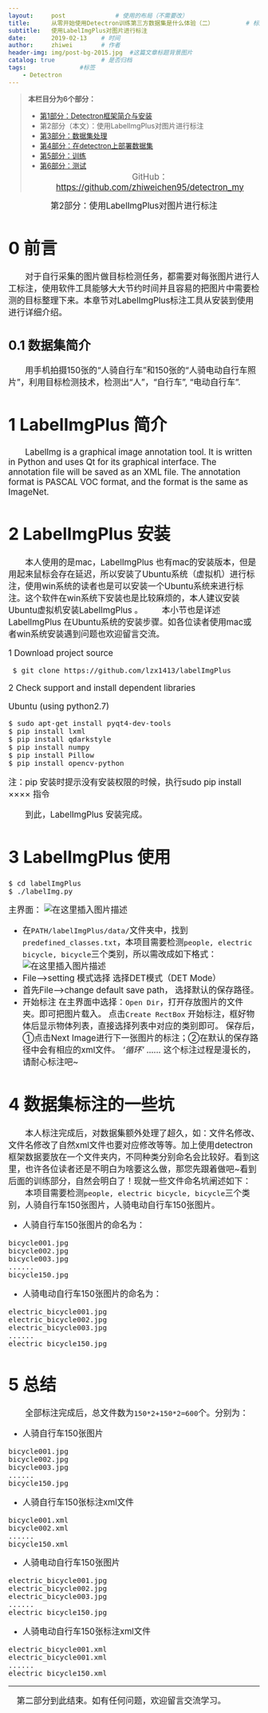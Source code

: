 ```yaml
---
layout:     post              # 使用的布局（不需要改）
title:      从零开始使用Detectron训练第三方数据集是什么体验（二）         # 标题
subtitle:   使用LabelImgPlus对图片进行标注
date:       2019-02-13    # 时间
author:     zhiwei        # 作者
header-img: img/post-bg-2015.jpg  #这篇文章标题背景图片
catalog: true             # 是否归档
tags:               #标签
    - Detectron
---
```


> **本栏目分为6个部分：**
>
> - [第1部分：Detectron框架简介与安装](http://zhiweichen.top/2019/02/13/%E4%BB%8E%E9%9B%B6%E5%BC%80%E5%A7%8B%E4%BD%BF%E7%94%A8Detectron%E8%AE%AD%E7%BB%83%E7%AC%AC%E4%B8%89%E6%96%B9%E6%95%B0%E6%8D%AE%E9%9B%86%E6%98%AF%E4%BB%80%E4%B9%88%E4%BD%93%E9%AA%8C-%E4%B8%80/)
> - 第2部分（本文）：使用LabelImgPlus对图片进行标注
> - [第3部分：数据集处理](http://zhiweichen.top/2019/02/13/%E4%BB%8E%E9%9B%B6%E5%BC%80%E5%A7%8B%E4%BD%BF%E7%94%A8Detectron%E8%AE%AD%E7%BB%83%E7%AC%AC%E4%B8%89%E6%96%B9%E6%95%B0%E6%8D%AE%E9%9B%86%E6%98%AF%E4%BB%80%E4%B9%88%E4%BD%93%E9%AA%8C-%E4%B8%89/)
> - [第4部分：在detectron上部署数据集](http://zhiweichen.top/2019/02/13/%E4%BB%8E%E9%9B%B6%E5%BC%80%E5%A7%8B%E4%BD%BF%E7%94%A8Detectron%E8%AE%AD%E7%BB%83%E7%AC%AC%E4%B8%89%E6%96%B9%E6%95%B0%E6%8D%AE%E9%9B%86%E6%98%AF%E4%BB%80%E4%B9%88%E4%BD%93%E9%AA%8C-%E5%9B%9B/)
> - [第5部分：训练](http://zhiweichen.top/2019/02/13/%E4%BB%8E%E9%9B%B6%E5%BC%80%E5%A7%8B%E4%BD%BF%E7%94%A8Detectron%E8%AE%AD%E7%BB%83%E7%AC%AC%E4%B8%89%E6%96%B9%E6%95%B0%E6%8D%AE%E9%9B%86%E6%98%AF%E4%BB%80%E4%B9%88%E4%BD%93%E9%AA%8C-%E4%BA%94/)
> - [第6部分：测试](http://zhiweichen.top/2019/02/13/%E4%BB%8E%E9%9B%B6%E5%BC%80%E5%A7%8B%E4%BD%BF%E7%94%A8Detectron%E8%AE%AD%E7%BB%83%E7%AC%AC%E4%B8%89%E6%96%B9%E6%95%B0%E6%8D%AE%E9%9B%86%E6%98%AF%E4%BB%80%E4%B9%88%E4%BD%93%E9%AA%8C-%E5%85%AD/)
<big><center> GitHub：https://github.com/zhiweichen95/detectron_my

<center>第2部分：使用LabelImgPlus对图片进行标注</center>


# 0 前言
&emsp;&emsp;对于自行采集的图片做目标检测任务，都需要对每张图片进行人工标注，使用软件工具能够大大节约时间并且容易的把图片中需要检测的目标整理下来。本章节对LabelImgPlus标注工具从安装到使用进行详细介绍。
## 0.1 数据集简介
&emsp;&emsp;用手机拍摄150张的“人骑自行车”和150张的“人骑电动自行车照片”，利用目标检测技术，检测出“人”，“自行车”, “电动自行车”.
# 1 LabelImgPlus 简介
&emsp;&emsp;LabelImg is a graphical image annotation tool. It is written in Python and uses Qt for its graphical interface. The annotation file will be saved as an XML file. The annotation format is PASCAL VOC format, and the format is the same as ImageNet.
# 2 LabelImgPlus 安装
&emsp;&emsp;本人使用的是mac，LabelImgPlus 也有mac的安装版本，但是用起来鼠标会存在延迟，所以安装了Ubuntu系统（虚拟机）进行标注，使用win系统的读者也是可以安装一个Ubuntu系统来进行标注。这个软件在win系统下安装也是比较麻烦的，本人建议安装Ubuntu虚拟机安装LabelImgPlus 。
&emsp;&emsp;本小节也是详述LabelImgPlus 在Ubuntu系统的安装步骤。如各位读者使用mac或者win系统安装遇到问题也欢迎留言交流。

1 Download project source


     $ git clone https://github.com/lzx1413/labelImgPlus

2 Check support and install dependent libraries

Ubuntu (using python2.7)
```
$ sudo apt-get install pyqt4-dev-tools
$ pip install lxml
$ pip install qdarkstyle
$ pip install numpy
$ pip install Pillow
$ pip install opencv-python
```
注：pip 安装时提示没有安装权限的时候，执行sudo pip install ×××× 指令

&emsp;&emsp;到此，LabelImgPlus 安装完成。
# 3 LabelImgPlus 使用

```
$ cd labelImgPlus
$ ./labelImg.py
```
主界面：
![在这里插入图片描述](https://img-blog.csdnimg.cn/20190213170533539.png?x-oss-process=image/watermark,type_ZmFuZ3poZW5naGVpdGk,shadow_10,text_aHR0cHM6Ly9ibG9nLmNzZG4ubmV0L3p3X19jaGVu,size_16,color_FFFFFF,t_70,center)
- 在`PATH/labelImgPlus/data/`文件夹中，找到`predefined_classes.txt`，本项目需要检测`people, electric bicycle, bicycle`三个类别，所以需改成如下格式：
![在这里插入图片描述](https://img-blog.csdnimg.cn/20190213171737513.png)
- File-->setting 模式选择
选择DET模式（DET Mode）
- 首先File-->change default save path， 选择默认的保存路径。
- 开始标注
在主界面中选择：`Open Dir`，打开存放图片的文件夹。即可把图片载入。
点击`Create RectBox` 开始标注，框好物体后显示物体列表，直接选择列表中对应的类别即可。
保存后，①点击Next Image进行下一张图片的标注；②在默认的保存路径中会有相应的xml文件。
*‘循环’ ......*
这个标注过程是漫长的，请耐心标注吧~


# 4 数据集标注的一些坑
&emsp;&emsp;本人标注完成后，对数据集额外处理了超久，如：文件名修改、文件名修改了自然xml文件也要对应修改等等。加上使用detectron框架数据要放在一个文件夹内，不同种类分别命名会比较好。看到这里，也许各位读者还是不明白为啥要这么做，那您先跟着做吧~看到后面的训练部分，自然会明白了！现就一些文件命名坑阐述如下：
&emsp;&emsp;本项目需要检测`people, electric bicycle, bicycle`三个类别，人骑自行车150张图片，人骑电动自行车150张图片。

- 人骑自行车150张图片的命名为：

```
bicycle001.jpg
bicycle002.jpg
bicycle003.jpg
......
bicycle150.jpg
```
- 人骑电动自行车150张图片的命名为：

```
electric_bicycle001.jpg
electric_bicycle002.jpg
electric_bicycle003.jpg
......
electric_bicycle150.jpg
```
# 5 总结
&emsp;&emsp;全部标注完成后，总文件数为`150*2+150*2=600`个。分别为：
- 人骑自行车150张图片
```
bicycle001.jpg
bicycle002.jpg
bicycle003.jpg
......
bicycle150.jpg
```
- 人骑自行车150张标注xml文件

```
bicycle001.xml
bicycle002.xml
......
bicycle150.xml
```

- 人骑电动自行车150张图片
```
electric_bicycle001.jpg
electric_bicycle002.jpg
electric_bicycle003.jpg
......
electric_bicycle150.jpg
```
- 人骑电动自行车150张标注xml文件
```
electric_bicycle001.xml
electric_bicycle001.xml
......
electric_bicycle150.xml
```

<hr>
 第二部分到此结束。如有任何问题，欢迎留言交流学习。
